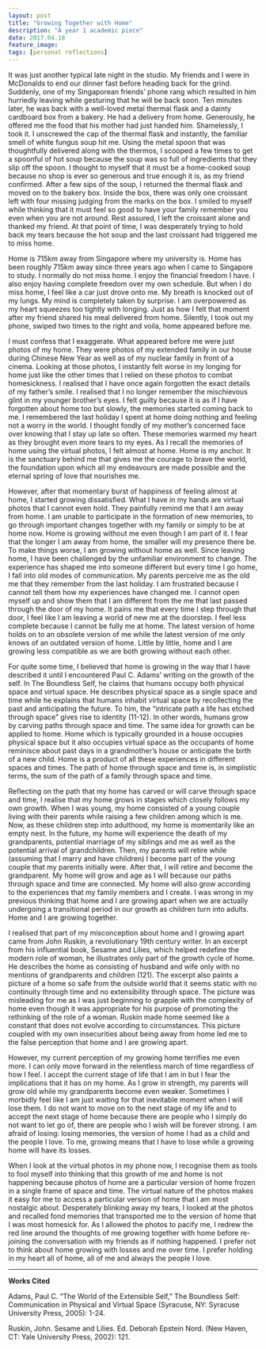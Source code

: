 ```yaml
---
layout: post
title: "Growing Together with Home"
description: "A year 1 academic piece"
date: 2017.04.18
feature_image: 
tags: [personal reflections]
---
```


It was just another typical late night in the studio. My friends and I were in McDonalds to end our dinner fast before heading back for the grind. Suddenly, one of my Singaporean friends’ phone rang which resulted in him hurriedly leaving while gesturing that he will be back soon. Ten minutes later, he was back with a well-loved metal thermal flask and a dainty cardboard box from a bakery. <!--more--> He had a delivery from home. Generously, he offered me the food that his mother had just handed him. Shamelessly, I took it. I unscrewed the cap of the thermal flask and instantly, the familiar smell of white fungus soup hit me. Using the metal spoon that was thoughtfully delivered along with the thermos, I scooped a few times to get a spoonful of hot soup because the soup was so full of ingredients that they slip off the spoon. I thought to myself that it must be a home-cooked soup because no shop is ever so generous and true enough it is, as my friend confirmed. After a few sips of the soup, I returned the thermal flask and moved on to the bakery box. Inside the box, there was only one croissant left with four missing judging from the marks on the box. I smiled to myself while thinking that it must feel so good to have your family remember you even when you are not around. Rest assured, I left the croissant alone and thanked my friend. At that point of time, I was desperately trying to hold back my tears because the hot soup and the last croissant had triggered me to miss home. 

Home is 715km away from Singapore where my university is. Home has been roughly 715km away since three years ago when I came to Singapore to study. I normally do not miss home. I enjoy the financial freedom I have. I also enjoy having complete freedom over my own schedule. But when I do miss home, I feel like a car just drove onto me. My breath is knocked out of my lungs. My mind is completely taken by surprise. I am overpowered as my heart squeezes too tightly with longing. Just as how I felt that moment after my friend shared his meal delivered from home. Silently, I took out my phone, swiped two times to the right and voila, home appeared before me. 

I must confess that I exaggerate. What appeared before me were just photos of my home. They were photos of my extended family in our house during Chinese New Year as well as of my nuclear family in front of a cinema. Looking at those photos, I instantly felt worse in my longing for home just like the other times that I relied on these photos to combat homesickness. I realised that I have once again forgotten the exact details of my father’s smile. I realised that I no longer remember the mischievous glint in my younger brother’s eyes. I felt guilty because it is as if I have forgotten about home too but slowly, the memories started coming back to me. I remembered the last holiday I spent at home doing nothing and feeling not a worry in the world. I thought fondly of my mother’s concerned face over knowing that I stay up late so often. These memories warmed my heart as they brought even more tears to my eyes. As I recall the memories of home using the virtual photos, I felt almost at home. Home is my anchor. It is the sanctuary behind me that gives me the courage to brave the world, the foundation upon which all my endeavours are made possible and the eternal spring of love that nourishes me. 

However, after that momentary burst of happiness of feeling almost at home, I started growing dissatisfied. What I have in my hands are virtual photos that I cannot even hold. They painfully remind me that I am away from home. I am unable to participate in the formation of new memories, to go through important changes together with my family or simply to be at home now. Home is growing without me even though I am part of it. I fear that the longer I am away from home, the smaller will my presence there be. To make things worse, I am growing without home as well. Since leaving home, I have been challenged by the unfamiliar environment to change. The experience has shaped me into someone different but every time I go home, I fall into old modes of communication. My parents perceive me as the old me that they remember from the last holiday. I am frustrated because I cannot tell them how my experiences have changed me. I cannot open myself up and show them that I am different from the me that last passed through the door of my home. It pains me that every time I step through that door, I feel like I am leaving a world of new me at the doorstep. I feel less complete because I cannot be fully me at home. The latest version of home holds on to an obsolete version of me while the latest version of me only knows of an outdated version of home. Little by little, home and I are growing less compatible as we are both growing without each other. 

For quite some time, I believed that home is growing in the way that I have described it until I encountered Paul C. Adams’ writing on the growth of the self. In The Boundless Self, he claims that humans occupy both physical space and virtual space. He describes physical space as a single space and time while he explains that humans inhabit virtual space by recollecting the past and anticipating the future. To him, the “intricate path a life has etched through space” gives rise to identity (11-12). In other words, humans grow by carving paths through space and time. The same idea for growth can be applied to home. Home which is typically grounded in a house occupies physical space but it also occupies virtual space as the occupants of home reminisce about past days in a grandmother’s house or anticipate the birth of a new child. Home is a product of all these experiences in different spaces and times. The path of home through space and time is, in simplistic terms, the sum of the path of a family through space and time. 

Reflecting on the path that my home has carved or will carve through space and time, I realise that my home grows in stages which closely follows my own growth. When I was young, my home consisted of a young couple living with their parents while raising a few children among which is me. Now, as these children step into adulthood, my home is momentarily like an empty nest. In the future, my home will experience the death of my grandparents, potential marriage of my siblings and me as well as the potential arrival of grandchildren. Then, my parents will retire while (assuming that I marry and have children) I become part of the young couple that my parents initially were. After that, I will retire and become the grandparent. My home will grow and age as I will because our paths through space and time are connected. My home will also grow according to the experiences that my family members and I create. I was wrong in my previous thinking that home and I are growing apart when we are actually undergoing a transitional period in our growth as children turn into adults. Home and I are growing together.  

I realised that part of my misconception about home and I growing apart came from John Ruskin, a revolutionary 19th century writer. In an excerpt from his influential book, Sesame and Lilies, which helped redefine the modern role of woman, he illustrates only part of the growth cycle of home. He describes the home as consisting of husband and wife only with no mentions of grandparents and children (121). The excerpt also paints a picture of a home so safe from the outside world that it seems static with no continuity through time and no extensibility through space. The picture was misleading for me as I was just beginning to grapple with the complexity of home even though it was appropriate for his purpose of promoting the rethinking of the role of a woman. Ruskin made home seemed like a constant that does not evolve according to circumstances. This picture coupled with my own insecurities about being away from home led me to the false perception that home and I are growing apart. 

However, my current perception of my growing home terrifies me even more. I can only move forward in the relentless march of time regardless of how I feel. I accept the current stage of life that I am in but I fear the implications that it has on my home. As I grow in strength, my parents will grow old while my grandparents become even weaker. Sometimes I morbidly feel like I am just waiting for that inevitable moment when I will lose them. I do not want to move on to the next stage of my life and to accept the next stage of home because there are people who I simply do not want to let go of, there are people who I wish will be forever strong. I am afraid of losing: losing memories, the version of home I had as a child and the people I love. To me, growing means that I have to lose while a growing home will have its losses. 

When I look at the virtual photos in my phone now, I recognise them as tools to fool myself into thinking that this growth of me and home is not happening because photos of home are a particular version of home frozen in a single frame of space and time. The virtual nature of the photos makes it easy for me to access a particular version of home that I am most nostalgic about. Desperately blinking away my tears, I looked at the photos and recalled fond memories that transported me to the version of home that I was most homesick for. As I allowed the photos to pacify me, I redrew the red line around the thoughts of me growing together with home before re-joining the conversation with my friends as if nothing happened. I prefer not to think about home growing with losses and me over time. I prefer holding in my heart all of home, all of me and always the people I love.  

***

**Works Cited**

Adams, Paul C. “The World of the Extensible Self,” The Boundless Self: Communication in Physical and Virtual Space (Syracuse, NY: Syracuse University Press, 2005): 1-24.

Ruskin, John. Sesame and Lilies. Ed. Deborah Epstein Nord. (New Haven, CT: Yale University Press, 2002): 121. 


